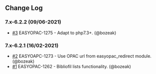 ## Change Log

### 7.x-6.2.2 (09/06-2021)
- [#3](https://github.com/easySuite/bibliofil_lists/pull/3) EASYOPAC-1275 - Adapt to php7.3+. (@bozeak)

### 7.x-6.2.1 (16/02-2021)
- [#2](https://github.com/easySuite/bibliofil_lists/pull/2) EASYOAPC-1273 - Use OPAC url from easyopac_redirect module. (@bozeak)
- [#1](https://github.com/easySuite/bibliofil_lists/pull/1) EASYOPAC-1262 - Bibliofil lists functionality. (@bozeak)